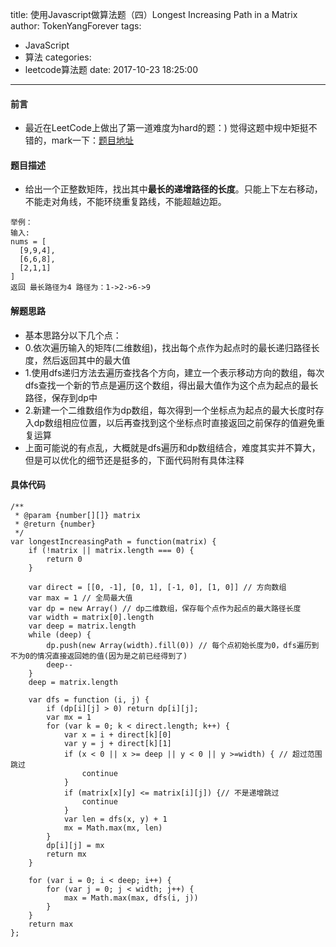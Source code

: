title: 使用Javascript做算法题（四）Longest Increasing Path in a Matrix
author: TokenYangForever
tags:
  - JavaScript
  - 算法
categories:
  - leetcode算法题
date: 2017-10-23 18:25:00
---
#### 前言
* 最近在LeetCode上做出了第一道难度为hard的题：) 觉得这题中规中矩挺不错的，mark一下：[题目地址](https://leetcode.com/problems/longest-increasing-path-in-a-matrix/description/)
#### 题目描述
* 给出一个正整数矩阵，找出其中**最长的递增路径的长度**。只能上下左右移动，不能走对角线，不能环绕重复路线，不能超越边距。
```
举例：
输入:
nums = [
  [9,9,4],
  [6,6,8],
  [2,1,1]
]
返回 最长路径为4 路径为：1->2->6->9
```
#### 解题思路
* 基本思路分以下几个点：
* 0.依次遍历输入的矩阵(二维数组)，找出每个点作为起点时的最长递归路径长度，然后返回其中的最大值
* 1.使用dfs递归方法去遍历查找各个方向，建立一个表示移动方向的数组，每次dfs查找一个新的节点是遍历这个数组，得出最大值作为这个点为起点的最长路径，保存到dp中
* 2.新建一个二维数组作为dp数组，每次得到一个坐标点为起点的最大长度时存入dp数组相应位置，以后再查找到这个坐标点时直接返回之前保存的值避免重复运算
* 上面可能说的有点乱，大概就是dfs遍历和dp数组结合，难度其实并不算大，但是可以优化的细节还是挺多的，下面代码附有具体注释
#### 具体代码
```
/**
 * @param {number[][]} matrix
 * @return {number}
 */
var longestIncreasingPath = function(matrix) {
    if (!matrix || matrix.length === 0) {
        return 0
    }
          
    var direct = [[0, -1], [0, 1], [-1, 0], [1, 0]] // 方向数组
    var max = 1 // 全局最大值
    var dp = new Array() // dp二维数组，保存每个点作为起点的最大路径长度
    var width = matrix[0].length
    var deep = matrix.length
    while (deep) { 
        dp.push(new Array(width).fill(0)) // 每个点初始长度为0，dfs遍历到不为0的情况直接返回她的值(因为是之前已经得到了)
        deep--
    }
    deep = matrix.length
    
    var dfs = function (i, j) {
        if (dp[i][j] > 0) return dp[i][j];
        var mx = 1
        for (var k = 0; k < direct.length; k++) {
            var x = i + direct[k][0]
            var y = j + direct[k][1]
            if (x < 0 || x >= deep || y < 0 || y >=width) { // 超过范围跳过
                continue
            }
            if (matrix[x][y] <= matrix[i][j]) {// 不是递增跳过
                continue
            }
            var len = dfs(x, y) + 1
            mx = Math.max(mx, len)
        }
        dp[i][j] = mx
        return mx
    }

    for (var i = 0; i < deep; i++) {
        for (var j = 0; j < width; j++) {
            max = Math.max(max, dfs(i, j))
        }
    }
    return max
};
```